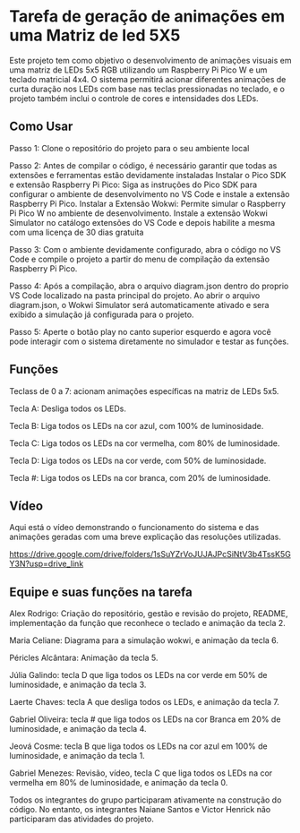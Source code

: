 # Tarefa de geração de animações em uma Matriz de led 5X5

Este projeto tem como objetivo o desenvolvimento de animações visuais em uma matriz de LEDs 5x5 RGB utilizando um Raspberry Pi Pico W e um teclado matricial 4x4. 
O sistema permitirá acionar diferentes animações de curta duração nos LEDs com base nas teclas pressionadas no teclado,
e o projeto também inclui o controle de cores e intensidades dos LEDs.

## Como Usar

Passo 1: Clone o repositório do projeto para o seu ambiente local

Passo 2: Antes de compilar o código, é necessário garantir que todas as extensões e ferramentas estão devidamente instaladas
Instalar o Pico SDK e extensão Raspberry Pi Pico: Siga as instruções do Pico SDK para configurar o ambiente de desenvolvimento no VS Code e instale a extensão Raspberry Pi Pico.
Instalar a Extensão Wokwi: Permite simular o Raspberry Pi Pico W no ambiente de desenvolvimento. Instale a extensão Wokwi Simulator no catálogo extensões do VS Code e depois habilite a mesma com uma licença  de 30 dias gratuita

Passo 3: Com o ambiente devidamente configurado, abra o código no VS Code e compile o projeto a partir do menu de compilação da extensão Raspberry Pi Pico.

Passo 4: Após a compilação, abra o arquivo diagram.json dentro do proprio VS Code localizado na pasta principal do projeto. Ao abrir o arquivo diagram.json, o Wokwi Simulator será automaticamente ativado e sera exibido a simulação já configurada para o projeto. 

Passo 5: Aperte o botão play no canto superior esquerdo e agora você pode interagir com o sistema diretamente no simulador e testar as funções.

## Funções

Teclass de 0 a 7: acionam animações específicas na matriz de LEDs 5x5.

Tecla A: Desliga todos os LEDs.

Tecla B: Liga todos os LEDs na cor azul, com 100% de luminosidade.

Tecla C: Liga todos os LEDs na cor vermelha, com 80% de luminosidade.

Tecla D: Liga todos os LEDs na cor verde, com 50% de luminosidade.

Tecla #: Liga todos os LEDs na cor branca, com 20% de luminosidade.

## Vídeo

Aqui está o vídeo demonstrando o funcionamento do sistema e das animações geradas com uma breve explicação das resoluções utilizadas.

https://drive.google.com/drive/folders/1sSuYZrVoJUJAJPcSiNtV3b4TssK5GY3N?usp=drive_link

## Equipe e suas funções na tarefa

Alex Rodrigo: Criação do repositório, gestão e revisão do projeto, README, implementação da função que reconhece o teclado e animação da tecla 2.

Maria Celiane: Diagrama para a simulação wokwi, e animação da tecla 6.

Péricles Alcântara: Animação da tecla 5.

Júlia Galindo: tecla D que liga todos os LEDs na cor verde em 50% de luminosidade, e animação da tecla 3.

Laerte Chaves: tecla A que desliga todos os LEDs, e animação da tecla 7.

Gabriel Oliveira: tecla # que liga todos os LEDs na cor Branca em 20% de luminosidade, e animação da tecla 4.

Jeová Cosme: tecla B que liga todos os LEDs na cor azul em 100% de luminosidade, e animação da tecla 1.

Gabriel Menezes: Revisão, vídeo, tecla C que liga todos os LEDs na cor vermelha em 80% de luminosidade, e animação da tecla 0.

Todos os integrantes do grupo participaram ativamente na construção do código. No entanto, os integrantes Naiane Santos e Victor Henrick não participaram das atividades do projeto.
